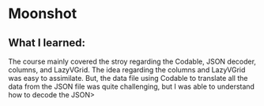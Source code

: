 # Moonshot
## What I learned: 
The course mainly covered the stroy regarding the Codable, JSON decoder, columns, and LazyVGrid. The idea regarding the columns and LazyVGrid was easy to assimilate. But, the data file using Codable to translate all the data from the JSON file was quite challenging, but I was able to understand how to decode the JSON>
